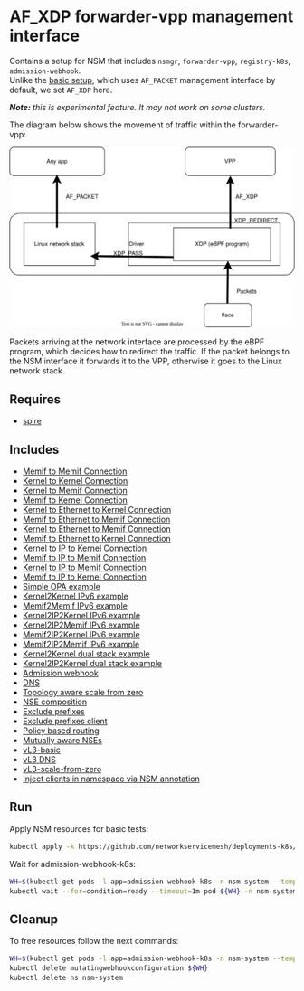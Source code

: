 # AF_XDP forwarder-vpp management interface

Contains a setup for NSM that includes `nsmgr`, `forwarder-vpp`, `registry-k8s`, `admission-webhook`.
\
Unlike the [basic setup](../basic), which uses `AF_PACKET` management interface by default, we set `AF_XDP` here.

_**Note:** this is experimental feature. It may not work on some clusters._

The diagram below shows the movement of traffic within the forwarder-vpp:

![NSM kernel2kernel Diagram](./diagram.svg "NSM Kernel2Kernel Scheme")

Packets arriving at the network interface are processed by the eBPF program, which decides how to redirect the traffic.
If the packet belongs to the NSM interface it forwards it to the VPP, otherwise it goes to the Linux network stack.
## Requires

- [spire](../spire/single_cluster)

## Includes

- [Memif to Memif Connection](../use-cases/Memif2Memif)
- [Kernel to Kernel Connection](../use-cases/Kernel2Kernel)
- [Kernel to Memif Connection](../use-cases/Kernel2Memif)
- [Memif to Kernel Connection](../use-cases/Memif2Kernel)
- [Kernel to Ethernet to Kernel Connection](../use-cases/Kernel2Ethernet2Kernel)
- [Memif to Ethernet to Memif Connection](../use-cases/Memif2Ethernet2Memif)
- [Kernel to Ethernet to Memif Connection](../use-cases/Kernel2Ethernet2Memif)
- [Memif to Ethernet to Kernel Connection](../use-cases/Memif2Ethernet2Kernel)
- [Kernel to IP to Kernel Connection](../use-cases/Kernel2IP2Kernel)
- [Memif to IP to Memif Connection](../use-cases/Memif2IP2Memif)
- [Kernel to IP to Memif Connection](../use-cases/Kernel2IP2Memif)
- [Memif to IP to Kernel Connection](../use-cases/Memif2IP2Kernel)
- [Simple OPA example](../features/opa)
- [Kernel2Kernel IPv6 example](../features/ipv6/Kernel2Kernel_ipv6)
- [Memif2Memif IPv6 example](../features/ipv6/Memif2Memif_ipv6)
- [Kernel2IP2Kernel IPv6 example](../features/ipv6/Kernel2IP2Kernel_ipv6)
- [Kernel2IP2Memif IPv6 example](../features/ipv6/Kernel2IP2Memif_ipv6)
- [Memif2IP2Kernel IPv6 example](../features/ipv6/Memif2IP2Kernel_ipv6)
- [Memif2IP2Memif IPv6 example](../features/ipv6/Memif2IP2Memif_ipv6)
- [Kernel2Kernel dual stack example](../features/dual-stack/Kernel2Kernel_dual_stack)
- [Kernel2IP2Kernel dual stack example](../features/dual-stack/Kernel2IP2Kernel_dual_stack)
- [Admission webhook](../features/webhook)
- [DNS](../features/dns)
- [Topology aware scale from zero](../features/scale-from-zero)
- [NSE composition](../features/nse-composition)
- [Exclude prefixes](../features/exclude-prefixes)
- [Exclude prefixes client](../features/exclude-prefixes-client)
- [Policy based routing](../features/policy-based-routing)
- [Mutually aware NSEs](../features/mutually-aware-nses)
- [vL3-basic](../features/vl3-basic)
- [vL3 DNS](../features/vl3-dns)
- [vL3-scale-from-zero](../features/vl3-scale-from-zero)
- [Inject clients in namespace via NSM annotation](../features/annotated-namespace)

## Run

Apply NSM resources for basic tests:

```bash
kubectl apply -k https://github.com/networkservicemesh/deployments-k8s/examples/afxdp?ref=1d37295b461b14c57027519fba479d54f4ac8315
```

Wait for admission-webhook-k8s:

```bash
WH=$(kubectl get pods -l app=admission-webhook-k8s -n nsm-system --template '{{range .items}}{{.metadata.name}}{{"\n"}}{{end}}')
kubectl wait --for=condition=ready --timeout=1m pod ${WH} -n nsm-system
```

## Cleanup

To free resources follow the next commands:

```bash
WH=$(kubectl get pods -l app=admission-webhook-k8s -n nsm-system --template '{{range .items}}{{.metadata.name}}{{"\n"}}{{end}}')
kubectl delete mutatingwebhookconfiguration ${WH}
kubectl delete ns nsm-system
```
